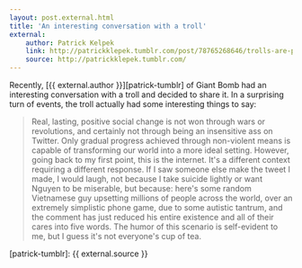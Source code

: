 ```yaml
---
layout: post.external.html
title: 'An interesting conversation with a troll'
external:
    author: Patrick Kelpek
    link: http://patrickklepek.tumblr.com/post/78765268646/trolls-are-people-too
    source: http://patrickklepek.tumblr.com/
---
```


Recently, [{{ external.author }}][patrick-tumblr] of Giant Bomb had an interesting conversation with a troll and decided to share it. In a surprising turn of events, the troll actually had some interesting things to say:

> Real, lasting, positive social change is not won through wars or revolutions, and certainly not through being an insensitive ass on Twitter. Only gradual progress achieved through non-violent means is capable of transforming our world into a more ideal setting. However, going back to my first point, this is the internet. It's a different context requiring a different response. If I saw someone else make the tweet I made, I would laugh, not because I take suicide lightly or want Nguyen to be miserable, but because: here's some random Vietnamese guy upsetting millions of people across the world, over an extremely simplistic phone game, due to some autistic tantrum, and the comment has just reduced his entire existence and all of their cares into five words. The humor of this scenario is self-evident to me, but I guess it's not everyone's cup of tea.


[patrick-tumblr]: {{ external.source }}
